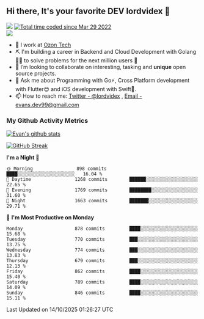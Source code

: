 ## Hi there, It's your favorite DEV lordvidex 👋
<img src="https://komarev.com/ghpvc/?username=lordvidex&label=Views&color=blue&style=plastic" /> <a href="https://wakatime.com/@0e56db35-d16b-410a-acc0-4085055304bf"><img src="https://wakatime.com/badge/user/0e56db35-d16b-410a-acc0-4085055304bf.svg" alt="Total time coded since Mar 29 2022" /></a>  
![](https://github-profile-trophy.vercel.app/?username=lordvidex)
- 🔭 I work at [Ozon Tech](https://ozon.tech/)
- ⛏️ I'm building a career in Backend and Cloud Development with Golang 🧙🏼 to solve problems for the next million users 🤌
- 👯 I’m looking to collaborate on interesting, tasking and **unique** open source projects.
- 💬 Ask me about Programming with Go⚡️, Cross Platform development with Flutter😍 and iOS development with Swift🚀.
- 📫 How to reach me: [Twitter - @lordvidex](https://twitter.com/lordvidex) , [Email - evans.dev99@gmail.com](mailto:evans.dev99@gmail.com?body=Hello%20Evans,)
  
### My Github Activity Metrics
<div>
<!-- <a href="https://github.com/lordvidex">
  <img src="https://github-readme-stats.vercel.app/api/top-langs/?username=lordvidex&theme=light" />
</a>    -->
<!-- [![Top Langs](https://github-readme-stats.vercel.app/api/top-langs/?username=lordvidex)](https://github.com/lordvidex/)  -->
<a href="https://github.com/lordvidex">
 <img src="https://github-readme-stats.vercel.app/api?username=lordvidex&show_icons=true&theme=light&line_height=27" alt="Evan's github stats"/>
</a>
</div>

[![GitHub Streak](https://github-readme-streak-stats.herokuapp.com?user=lordvidex&theme=github-dark&hide_border=true)](https://git.io/streak-stats)

<!--
  <a href="https://github.com/iampawan/FlutterExampleApps">
    <img align="center" src="https://github-readme-stats.vercel.app/api/pin/?username=iampawan&repo=FlutterExampleApps&theme=light" />

  </a>
  <a href="https://github.com/iampawan/VelocityX">
   <img align="center" src="https://github-readme-stats.vercel.app/api/pin/?username=iampawan&repo=VelocityX&theme=light" />
  </a>
-->
<!--START_SECTION:waka-->
**I'm a Night 🦉** 

```text
🌞 Morning                898 commits         ████░░░░░░░░░░░░░░░░░░░░░   16.04 % 
🌆 Daytime                1268 commits        ██████░░░░░░░░░░░░░░░░░░░   22.65 % 
🌃 Evening                1769 commits        ████████░░░░░░░░░░░░░░░░░   31.60 % 
🌙 Night                  1663 commits        ███████░░░░░░░░░░░░░░░░░░   29.71 % 
```
📅 **I'm Most Productive on Monday** 

```text
Monday                   878 commits         ████░░░░░░░░░░░░░░░░░░░░░   15.68 % 
Tuesday                  770 commits         ███░░░░░░░░░░░░░░░░░░░░░░   13.75 % 
Wednesday                774 commits         ███░░░░░░░░░░░░░░░░░░░░░░   13.83 % 
Thursday                 679 commits         ███░░░░░░░░░░░░░░░░░░░░░░   12.13 % 
Friday                   862 commits         ████░░░░░░░░░░░░░░░░░░░░░   15.40 % 
Saturday                 789 commits         ████░░░░░░░░░░░░░░░░░░░░░   14.09 % 
Sunday                   846 commits         ████░░░░░░░░░░░░░░░░░░░░░   15.11 % 
```



 Last Updated on 14/10/2025 01:26:27 UTC
<!--END_SECTION:waka-->
